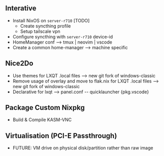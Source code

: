 ## Interative

- Install NixOS on `server-r710`                                              [TODO]
  - Create syncthing profile
  - Setup tailscale vpn  
- Configure syncthing with `server-r710` device-id
- HomeManager conf --> tmux | neovim | vscode
- Create a common home-manager --> machine specific

## Nice2Do

- Use themes for LXQT .local files --> new git fork of windows-classic
- Remove usage of overlay and move to flak.nix for LXQT .local files --> new git fork of windows-classic
- Declarative for lxqt --> panel.conf -- quicklauncher {pkg.vscode}

## Package Custom Nixpkg

- Build & Compile KASM-VNC

## Virtualisation (PCI-E Passthrough)

- FUTURE: VM drive on physical disk/partition rather than raw image
